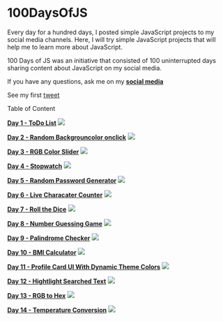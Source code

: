 # 100DaysOfJS
Every day for a hundred days, I posted simple JavaScript projects to my social media channels. Here, I will try simple JavaScript projects that will help me to learn more about JavaScript. 

100 Days of JS was an initiative that consisted of 100 uninterrupted days sharing content about JavaScript on my social media.

If you have any questions, ask me on my **[social media](https://www.linkedin.com/in/vidushika-dasanayaka/)**

See my first  [tweet](https://twitter.com/vidushika_d/status/1632489880537137159?s=20)

Table of Content

**[Day 1 - ToDo List](https://github.com/Vidushika0316/100DaysOfJS/tree/main/Day001-ToDo%20List)**
![](https://github.com/Vidushika0316/100DaysOfJS/blob/main/Day001-ToDo%20List/todo%20list.gif)

**[Day 2 - Random Backgrouncolor onclick](https://github.com/Vidushika0316/100DaysOfJS/tree/main/Day002-Random%20Backgroundcolor%20onclick)**
![](https://github.com/Vidushika0316/100DaysOfJS/blob/main/Day002-Random%20Backgroundcolor%20onclick/Random%20backgroundcolor%20onclick.gif)

**[Day 3 - RGB Color Slider](https://github.com/Vidushika0316/100DaysOfJS/tree/main/Day003-RGB%20Color%20Slider)**
![](https://github.com/Vidushika0316/100DaysOfJS/blob/main/Day003-RGB%20Color%20Slider/RGB%20Color%20Slider.gif)

**[Day 4 - Stopwatch](https://github.com/Vidushika0316/100DaysOfJS/tree/main/Day004-Stopwatch)**
![](https://github.com/Vidushika0316/100DaysOfJS/blob/main/Day004-Stopwatch/stopwatch.gif)

**[Day 5 - Random Password Generator](https://github.com/Vidushika0316/100DaysOfJS/tree/main/Day005-Random%20Password%20Generator)**
![](https://github.com/Vidushika0316/100DaysOfJS/blob/main/Day005-Random%20Password%20Generator/Random%20Password%20Generator.gif)

**[Day 6 - Live Characater Counter](https://github.com/Vidushika0316/100DaysOfJS/tree/main/Day006-Live%20Character%20Counter)**
![](https://github.com/Vidushika0316/100DaysOfJS/blob/main/Day006-Live%20Character%20Counter/Live%20Character%20Counter.gif)

**[Day 7 - Roll the Dice](https://github.com/Vidushika0316/100DaysOfJS/tree/main/Day007%20-Roll%20the%20Dice)**
![](https://github.com/Vidushika0316/100DaysOfJS/blob/main/Day007%20-Roll%20the%20Dice/Roll%20the%20Dice%20.gif)

**[Day 8 - Number Guessing Game](https://github.com/Vidushika0316/100DaysOfJS/tree/main/Day008-Number%20Guessing%20Game)**
![](https://github.com/Vidushika0316/100DaysOfJS/blob/main/Day008-Number%20Guessing%20Game/Number%20Guessing%20Game.gif)

**[Day 9 - Palindrome Checker](https://github.com/Vidushika0316/100DaysOfJS/tree/main/Day009-Palindrome%20Checker)**
![](https://github.com/Vidushika0316/100DaysOfJS/blob/main/Day009-Palindrome%20Checker/Palindrome%20Checker.gif)

**[Day 10 - BMI Calculator](https://github.com/Vidushika0316/100DaysOfJS/tree/main/Day010-BMI%20Calculator)**
![](https://github.com/Vidushika0316/100DaysOfJS/blob/main/Day010-BMI%20Calculator/BMI%20Calculator.gif)

**[Day 11 - Profile Card UI With Dynamic Theme Colors](https://github.com/Vidushika0316/100DaysOfJS/tree/main/Day011-Profile%20Card%20UI%20With%20Dynamic%20Theme%20Colors)**
![](https://github.com/Vidushika0316/100DaysOfJS/blob/main/Day011-Profile%20Card%20UI%20With%20Dynamic%20Theme%20Colors/Profile%20Card%20UI%20With%20Dynamic%20Theme%20Colors.gif)

**[Day 12 - Hightlight Searched Text](https://github.com/Vidushika0316/100DaysOfJS/tree/main/Day012-HightLight%20Searched%20Text)**
![](https://github.com/Vidushika0316/100DaysOfJS/blob/main/Day012-HightLight%20Searched%20Text/Highlight%20Searched%20Text.gif)

**[Day 13 - RGB to Hex](https://github.com/Vidushika0316/100DaysOfJS/tree/main/Day013-RGB%20to%20Hex)**
![](https://github.com/Vidushika0316/100DaysOfJS/blob/main/Day013-RGB%20to%20Hex/RGB%20to%20Hex.gif)

**[Day 14 - Temperature Conversion](https://github.com/Vidushika0316/100DaysOfJS/tree/main/Day014-%20Temperature%20Conversion)**
![](https://github.com/Vidushika0316/100DaysOfJS/blob/main/Day014-%20Temperature%20Conversion/Temperature%20conversion.gif)
